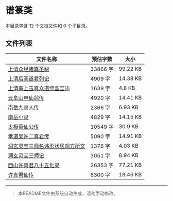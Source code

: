 # 谱箓类

本目录包含 12 个文档文件和 0 个子目录。

## 文件列表

| 文件名称 | 预估字数 | 大小 |
|---------|---------|------|
| [上清众经诸真圣秘](道藏/正统道藏洞玄部/谱箓类/上清众经诸真圣秘.md) | 33866 字 | 99.22 KB |
| [上清后圣道君列记](道藏/正统道藏洞玄部/谱箓类/上清后圣道君列记.md) | 4909 字 | 14.38 KB |
| [上清高上玉真众道综监宝讳](道藏/正统道藏洞玄部/谱箓类/上清高上玉真众道综监宝讳.md) | 1639 字 | 4.8 KB |
| [云阜山申仙翁传](道藏/正统道藏洞玄部/谱箓类/云阜山申仙翁传.md) | 4920 字 | 14.41 KB |
| [南岳九真人传](道藏/正统道藏洞玄部/谱箓类/南岳九真人传.md) | 2366 字 | 6.93 KB |
| [南岳小录](道藏/正统道藏洞玄部/谱箓类/南岳小录.md) | 4829 字 | 14.15 KB |
| [太极葛仙公传](道藏/正统道藏洞玄部/谱箓类/太极葛仙公传.md) | 10549 字 | 30.9 KB |
| [孝道吴许二真君传](道藏/正统道藏洞玄部/谱箓类/孝道吴许二真君传.md) | 5090 字 | 14.91 KB |
| [洞玄灵宝三师名讳形状居观方所文](道藏/正统道藏洞玄部/谱箓类/洞玄灵宝三师名讳形状居观方所文.md) | 1376 字 | 4.03 KB |
| [洞玄灵宝三师记](道藏/正统道藏洞玄部/谱箓类/洞玄灵宝三师记.md) | 3051 字 | 8.94 KB |
| [西山许真君八十五化录](道藏/正统道藏洞玄部/谱箓类/西山许真君八十五化录.md) | 26353 字 | 77.21 KB |
| [许真君仙传](道藏/正统道藏洞玄部/谱箓类/许真君仙传.md) | 6300 字 | 18.46 KB |

---

> 本README文件由系统自动生成，请勿手动修改。
